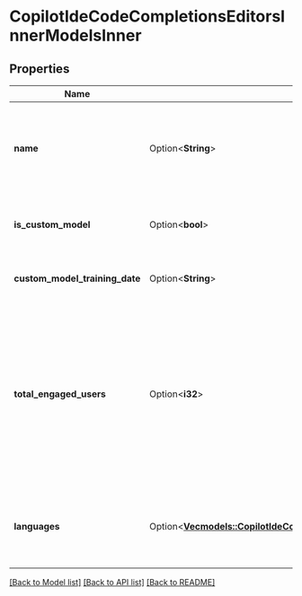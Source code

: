# CopilotIdeCodeCompletionsEditorsInnerModelsInner

## Properties

Name | Type | Description | Notes
------------ | ------------- | ------------- | -------------
**name** | Option<**String**> | Name of the language used for Copilot code completion suggestions, for the given editor. | [optional]
**is_custom_model** | Option<**bool**> | Indicates whether a model is custom or default. | [optional]
**custom_model_training_date** | Option<**String**> | The training date for the custom model. | [optional]
**total_engaged_users** | Option<**i32**> | Number of users who accepted at least one Copilot code completion suggestion for the given editor, for the given language and model. Includes both full and partial acceptances. | [optional]
**languages** | Option<[**Vec<models::CopilotIdeCodeCompletionsEditorsInnerModelsInnerLanguagesInner>**](copilot_ide_code_completions_editors_inner_models_inner_languages_inner.md)> | Code completion metrics for active languages, for the given editor. | [optional]

[[Back to Model list]](../README.md#documentation-for-models) [[Back to API list]](../README.md#documentation-for-api-endpoints) [[Back to README]](../README.md)


